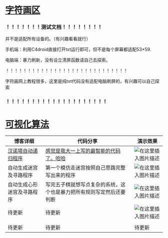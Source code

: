 #  [字符画区](#)
### ！！！！！！！测试文档！！！！！！！！

并不是适配所有设备的。（有兴趣看看就行）

手机端：利用C4droid直接打开txt运行即可，但不是每个屏幕都适配53*59.

电脑端：暴力刷新，没有设立清屏函数请自己去探索。

！！！！！！！！！！！！！！！！！！！！！！！！！！！！

字符画网上教程很多，这里是纯txt代码没有适配电脑刷屏的，有兴趣可以自己探索

### ！！！！！！！！！！！！！！！！！！！！
#  [可视化算法](https://blog.csdn.net/weixin_45590872/article/details/109300565)
| 博客详细         | 代码分享                                                     | 演示效果 |
| ---------------------- | ------------------------------------------------------------ | -------- |
|  [汉诺塔自动递归程序](https://blog.csdn.net/weixin_45590872/article/details/105684359)| [感觉是我大一上写的最智能的代码了。哈哈](https://blog.csdn.net/weixin_45590872/article/details/109318886) |  ![在这里插入图片描述](https://img-blog.csdnimg.cn/20210104185051454.gif#pic_center)
|自动生成迷宫及寻路程序 | 第一个模仿走迷宫按照自己思路完整写出来的程序  |   ![在这里插入图片描述](https://img-blog.csdnimg.cn/20210104184623211.gif)
|自动生成心形迷宫及寻路程序| 写完五子棋就想写点复杂的系统，这个也是暴力把所有规则写定然后还要判断  |   ![在这里插入图片描述](https://img-blog.csdnimg.cn/20210104184623240.gif)
|待更新|待更新|![在这里插入图片描述](https://img-blog.csdnimg.cn/20210104170758670.gif#pic_center)
  ||
|待更新|待更新|待更新|
